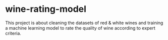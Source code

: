 # wine-rating-model
This project is about cleaning the datasets of red &amp; white wines and training a machine learning model to rate the quality of wine according to expert criteria. 
